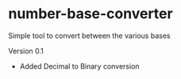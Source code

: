 # number-base-converter
Simple tool to convert between the various bases

Version 0.1
  - Added Decimal to Binary conversion
